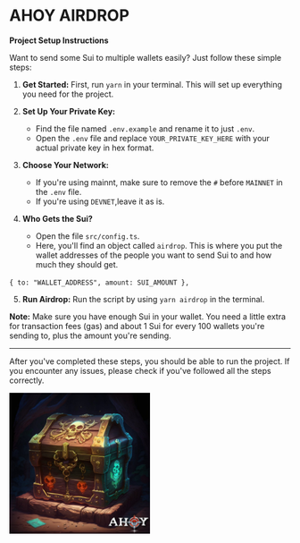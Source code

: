 # AHOY AIRDROP
**Project Setup Instructions**

Want to send some Sui to multiple wallets easily? Just follow these simple steps:

1. **Get Started:** First, run `yarn` in your terminal. This will set up everything you need for the project.

2. **Set Up Your Private Key:**
   - Find the file named `.env.example` and rename it to just `.env`.
   - Open the `.env` file and replace `YOUR_PRIVATE_KEY_HERE` with your actual private key in hex format.

3. **Choose Your Network:**
   - If you're using mainnt, make sure to remove the `#` before `MAINNET` in the `.env` file.
   - If you're using `DEVNET`,leave it as is.

4. **Who Gets the Sui?**
   - Open the file `src/config.ts`.
   - Here, you'll find an object called `airdrop`. This is where you put the wallet addresses of the people you want to send Sui to and how much they should get.

`
{
    to: "WALLET_ADDRESS",
    amount: SUI_AMOUNT
  },
  `

5. **Run Airdrop:** Run the script by using `yarn airdrop` in the terminal.


**Note:** Make sure you have enough Sui in your wallet. You need a little extra for transaction fees (gas) and about 1 Sui for every 100 wallets you're sending to, plus the amount you're sending.

---

After you've completed these steps, you should be able to run the project. If you encounter any issues, please check if you've followed all the steps correctly.

<img src="/src/chest.jpeg" width="50%" height="auto">

